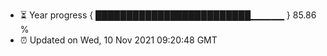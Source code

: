 - ⏳ Year progress { █████████████████████████▁▁▁▁▁ } 85.86 %
- ⏰ Updated on Wed, 10 Nov 2021 09:20:48 GMT

